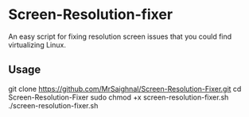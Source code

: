 # Screen-Resolution-fixer
An easy script for fixing resolution screen issues that you could find virtualizing Linux.

## Usage
git clone https://github.com/MrSaighnal/Screen-Resolution-Fixer.git
cd Screen-Resolution-Fixer
sudo chmod +x screen-resolution-fixer.sh
./screen-resolution-fixer.sh
